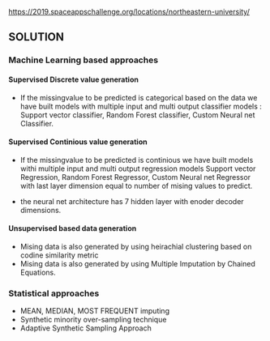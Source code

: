 https://2019.spaceappschallenge.org/locations/northeastern-university/

## SOLUTION

### Machine Learning based approaches

#### Supervised Discrete value generation
* If the missingvalue to be predicted is categorical based on the data we have built models with multiple input and multi output classifier models : Support vector classifier, Random Forest classifier, Custom Neural net Classifier.

#### Supervised Continious value generation
 * If the missingvalue to be predicted is continious we have built models withi multiple input and multi output regression models  Support vector Regression, Random Forest Regressor, Custom Neural net Regressor with last layer dimension equal to number of mising values to predict.
 
 * the neural net architecture has 7 hidden layer with enoder decoder dimensions.
 #### Unsupervised based data generation
 * Mising data is also generated by using heirachial clustering based on codine similarity metric
 *  Mising data is also generated by using Multiple Imputation by Chained Equations.
 
### Statistical approaches
* MEAN, MEDIAN, MOST FREQUENT imputing
* Synthetic minority over-sampling technique
* Adaptive Synthetic Sampling Approach

